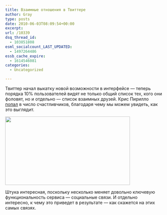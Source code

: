 ```yaml
---
title: Взаимные отношения в Твиттере
author: Gray
type: posts
date: 2010-06-03T08:09:54+00:00
excerpt:
url: /10339
dsq_thread_id:
  - 103851808
esml_socialcount_LAST_UPDATED:
  - 1497264486
essb_cache_expire:
  - 1614546081
categories:
  - Uncategorized

---
```








Твиттер начал выкатку новой возможности в&nbsp;интерфейсе&nbsp;&mdash; теперь порядка 10% пользователей видят не&nbsp;только общий список тех, кого они фоловят, но&nbsp;и&nbsp;отдельно&nbsp;&mdash; список взаимных друзей. Крис Пирилло <a href="http://chris.pirillo.com/new-twitter-feature-to-reveal-relationships/" target="_blank">попал</a> в&nbsp;число счастливчиков, благодаря чему мы&nbsp;можем увидеть, как это выглядит.

<img src="https://i1.wp.com/forumimg.net/blog/TwitterBoth-1.jpg?resize=400%2C220" width="400" height="220" data-recalc-dims="1" /> 

Штука интересная, поскольку несколько меняет довольно ключевую функциональность сервиса&nbsp;&mdash; социальные связи. И&nbsp;отдельно интересно, к&nbsp;чему это приведет в&nbsp;результате&nbsp;&mdash; как скажется на&nbsp;этих самых связях.